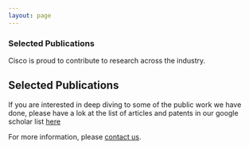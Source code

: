 ```yaml
---
layout: page
---
```


<script>
    import Banner from '../lib/Banner.svelte';
    import Section from '../lib/Section.svelte';
</script>

<Banner img="img/banner-publications.jpg">

### Selected Publications

Cisco is proud to contribute to research across the industry.

</Banner>

<Section>

# Selected Publications

If you are interested in deep diving to some of the public work we have done, please have a lok at the list of articles and patents in our google scholar list  [here](https://scholar.google.com/citations?hl=en&user=aI49tUEAAAAJ&view_op=list_works&sortby=pubdate)


For more information, please [contact us](#/contact).

</Section>


